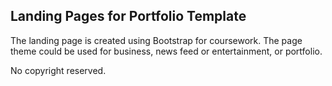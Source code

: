 ## Landing Pages for Portfolio Template

The landing page is created using Bootstrap for coursework. The page theme could be used  for business, news feed or entertainment, or portfolio.

No copyright reserved.
